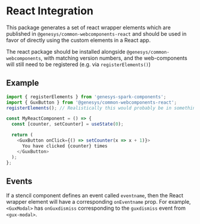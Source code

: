 # React Integration

This package generates a set of react wrapper elements which are published in `@genesys/common-webcomponents-react` and should be used in favor of directly using the custom elements in a React app.

The react package should be installed alongside `@genesys/common-webcomponents`, with matching version numbers, and the web-components will still need to be registered (e.g. via `registerElements()`)

## Example

```ts
import { registerElements } from 'genesys-spark-components';
import { GuxButton } from '@genesys/common-webcomponents-react';
registerElements(); // Realistically this would probably be in something like index.tsx

const MyReactComponent = () => {
  const [counter, setCounter] = useState(0);

  return (
    <GuxButton onClick={() => setCounter(x => x + 1)}>
      You have clicked {counter} times
    </GuxButton>
  );
};
```

## Events

If a stencil component defines an event called `eventname`, then the React wrapper element will have a corresponding `onEventname` prop. For example, `<GuxModal>` has `onGuxdismiss` corresponding to the `guxdismiss` event from `<gux-modal>`.
